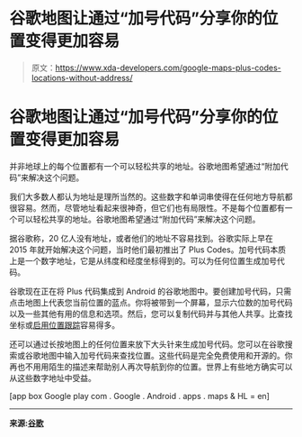 # 谷歌地图让通过“加号代码”分享你的位置变得更加容易

> 原文：<https://www.xda-developers.com/google-maps-plus-codes-locations-without-address/>

# 谷歌地图让通过“加号代码”分享你的位置变得更加容易

并非地球上的每个位置都有一个可以轻松共享的地址。谷歌地图希望通过“附加代码”来解决这个问题。

我们大多数人都认为地址是理所当然的。这些数字和单词串使得在任何地方导航都很容易。然而，尽管地址看起来很神奇，但它们也有局限性。不是每个位置都有一个可以轻松共享的地址。谷歌地图希望通过“附加代码”来解决这个问题。

据谷歌称，20 亿人没有地址，或者他们的地址不容易找到。谷歌实际上早在 2015 年就开始解决这个问题，当时他们最初推出了 Plus Codes。加号代码本质上是一个数字地址，它是从纬度和经度坐标得到的。可以为任何位置生成加号代码。

谷歌现在正在将 Plus 代码集成到 Android 的谷歌地图中。要创建加号代码，只需点击地图上代表您当前位置的蓝点。你将被带到一个屏幕，显示六位数的加号代码以及一些其他有用的信息和选项。然后，您可以复制代码并与其他人共享。比查找坐标或[启用位置跟踪](https://www.xda-developers.com/google-maps-rolling-out-redesigned-real-time-location-sharing-ui/)容易得多。

还可以通过长按地图上的任何位置来放下大头针来生成加号代码。您可以在谷歌搜索或谷歌地图中输入加号代码来查找位置。这些代码是完全免费使用和开源的。你再也不用用陌生的描述来帮助别人再次导航到你的位置。世界上有些地方确实可以从这些数字地址中受益。

[app box Google play com . Google . Android . apps . maps & HL = en]

* * *

**来源:[谷歌](https://www.blog.google/products/maps/an-address-for-everywhere-plus-codes/)**